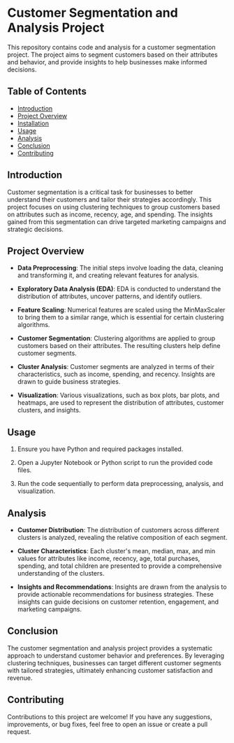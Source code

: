 # Customer Segmentation and Analysis Project

This repository contains code and analysis for a customer segmentation project. The project aims to segment customers based on their attributes and behavior, and provide insights to help businesses make informed decisions.

## Table of Contents

- [Introduction](#introduction)
- [Project Overview](#project-overview)
- [Installation](#installation)
- [Usage](#usage)
- [Analysis](#analysis)
- [Conclusion](#conclusion)
- [Contributing](#contributing)

## Introduction

Customer segmentation is a critical task for businesses to better understand their customers and tailor their strategies accordingly. This project focuses on using clustering techniques to group customers based on attributes such as income, recency, age, and spending. The insights gained from this segmentation can drive targeted marketing campaigns and strategic decisions.

## Project Overview

- **Data Preprocessing**: The initial steps involve loading the data, cleaning and transforming it, and creating relevant features for analysis.

- **Exploratory Data Analysis (EDA)**: EDA is conducted to understand the distribution of attributes, uncover patterns, and identify outliers.

- **Feature Scaling**: Numerical features are scaled using the MinMaxScaler to bring them to a similar range, which is essential for certain clustering algorithms.

- **Customer Segmentation**: Clustering algorithms are applied to group customers based on their attributes. The resulting clusters help define customer segments.

- **Cluster Analysis**: Customer segments are analyzed in terms of their characteristics, such as income, spending, and recency. Insights are drawn to guide business strategies.

- **Visualization**: Various visualizations, such as box plots, bar plots, and heatmaps, are used to represent the distribution of attributes, customer clusters, and insights.

## Usage

1. Ensure you have Python and required packages installed.

2. Open a Jupyter Notebook or Python script to run the provided code files.

3. Run the code sequentially to perform data preprocessing, analysis, and visualization.

## Analysis

- **Customer Distribution**: The distribution of customers across different clusters is analyzed, revealing the relative composition of each segment.

- **Cluster Characteristics**: Each cluster's mean, median, max, and min values for attributes like income, recency, age, total purchases, spending, and total children are presented to provide a comprehensive understanding of the clusters.

- **Insights and Recommendations**: Insights are drawn from the analysis to provide actionable recommendations for business strategies. These insights can guide decisions on customer retention, engagement, and marketing campaigns.

## Conclusion

The customer segmentation and analysis project provides a systematic approach to understand customer behavior and preferences. By leveraging clustering techniques, businesses can target different customer segments with tailored strategies, ultimately enhancing customer satisfaction and revenue.

## Contributing

Contributions to this project are welcome! If you have any suggestions, improvements, or bug fixes, feel free to open an issue or create a pull request.

